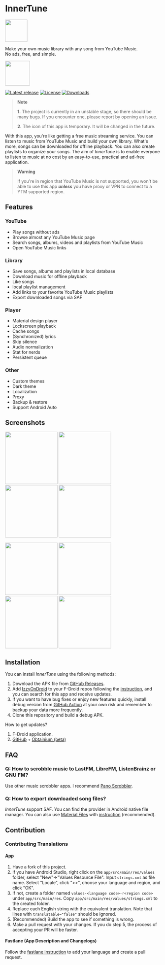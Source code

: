 # InnerTune

<img src="https://raw.githubusercontent.com/z-huang/InnerTune/dev/app/src/main/res/mipmap-xxxhdpi/ic_launcher_round.png" height="72">

Make your own music library with any song from YouTube Music.  
No ads, free, and simple.

[<img src="https://gitlab.com/IzzyOnDroid/repo/-/raw/master/assets/IzzyOnDroid.png" height="80">](https://apt.izzysoft.de/fdroid/index/apk/com.zionhuang.music)

[![Latest release](https://img.shields.io/github/v/release/z-huang/InnerTune?include_prereleases)](https://github.com/z-huang/music/releases)
[![License](https://img.shields.io/github/license/z-huang/InnerTune)](https://www.gnu.org/licenses/gpl-3.0)
[![Downloads](https://img.shields.io/github/downloads/z-huang/InnerTune/total)](https://github.com/z-huang/InnerTune/releases)

> **Note**
>
> **1.** The project is currently in an unstable stage, so there should be many bugs. If you encounter one, please report by opening an issue.
>
> **2.** The icon of this app is temporary. It will be changed in the future.

With this app, you're like getting a free music streaming service. You can listen to music from YouTube Music and build your own library. What's more, songs can be downloaded for offline playback. You can also create playlists to organize your songs. The aim of _InnerTune_ is to enable everyone to listen to music at no cost by an easy-to-use, practical and ad-free application.

> **Warning**
> 
>If you're in region that YouTube Music is not supported, you won't be able to use this app ***unless*** you have proxy or VPN to connect to a YTM supported region.

## Features

### YouTube

- Play songs without ads
- Browse almost any YouTube Music page
- Search songs, albums, videos and playlists from YouTube Music
- Open YouTube Music links

### Library

- Save songs, albums and playlists in local database
- Download music for offline playback
- Like songs
- local playlist management
- Add links to your favorite YouTube Music playlists
- Export downloaded songs via SAF

### Player

- Material design player
- Lockscreen playback
- Cache songs
- (Synchronized) lyrics
- Skip silence
- Audio normalization
- Stat for nerds
- Persistent queue

### Other

- Custom themes
- Dark theme
- Localization
- Proxy
- Backup & restore
- Support Android Auto

## Screenshots

<p float="left">
  <img src="https://raw.githubusercontent.com/z-huang/InnerTune/dev/fastlane/metadata/android/en-US/images/phoneScreenshots/01.jpg" width="170" />
  <img src="https://raw.githubusercontent.com/z-huang/InnerTune/dev/fastlane/metadata/android/en-US/images/phoneScreenshots/02.jpg" width="170" />
  <img src="https://raw.githubusercontent.com/z-huang/InnerTune/dev/fastlane/metadata/android/en-US/images/phoneScreenshots/03.jpg" width="170" />
  <img src="https://raw.githubusercontent.com/z-huang/InnerTune/dev/fastlane/metadata/android/en-US/images/phoneScreenshots/04.jpg" width="170" />
</p>
<p float="left">
  <img src="https://raw.githubusercontent.com/z-huang/InnerTune/dev/fastlane/metadata/android/en-US/images/phoneScreenshots/05.jpg" width="170" />
  <img src="https://raw.githubusercontent.com/z-huang/InnerTune/dev/fastlane/metadata/android/en-US/images/phoneScreenshots/07.jpg" width="170" />
  <img src="https://raw.githubusercontent.com/z-huang/InnerTune/dev/fastlane/metadata/android/en-US/images/phoneScreenshots/08.jpg" width="170" />
  <img src="https://raw.githubusercontent.com/z-huang/InnerTune/dev/fastlane/metadata/android/en-US/images/phoneScreenshots/09.jpg" width="170" />
</p>

## Installation

You can install _InnerTune_ using the following methods:

1. Download the APK file from [GitHub Releases](https://github.com/z-huang/InnerTune/releases).
2. Add [IzzyOnDroid](https://apt.izzysoft.de/fdroid/index/apk/com.zionhuang.music) to your F-Droid repos following the [instruction](https://apt.izzysoft.de/fdroid/index/info), and you can search for this app and receive updates.
3. If you want to have bug fixes or enjoy new features quickly, install debug version from [GitHub Action](https://github.com/z-huang/InnerTune/actions) at your own risk and remember to backup your data more frequently.
4. Clone this repository and build a debug APK.

How to get updates?

1. F-Droid application.
2. [GitHub](https://github.com/z-huang/InnerTune) + [Obtainium (beta)](https://github.com/ImranR98/Obtainium)

## FAQ

### Q: How to scrobble music to LastFM, LibreFM, ListenBrainz or GNU FM?

Use other music scrobbler apps. I recommend [Pano Scrobbler](https://play.google.com/store/apps/details?id=com.arn.scrobble).

### Q: How to export downloaded song files?

*InnerTune* support SAF. You can find the provider in Android native file manager. You can also use [Material Files](https://play.google.com/store/apps/details?id=me.zhanghai.android.files) with [instruction](https://github.com/z-huang/InnerTune/issues/117#issuecomment-1295090708) (recommended).

## Contribution

### Contributing Translations

#### App

1. Have a fork of this project.
2. If you have Android Studio, right click on the `app/src/main/res/values` folder, select "New"->"Values Resource File". Input `strings.xml` as file name. Select "Locale", click ">>", choose your language and region, and click "OK".
3. If not, create a folder named `values-<language code>-r<region code>` under `app/src/main/res`. Copy `app/src/main/res/values/strings.xml` to the created folder.
4. Replace each English string with the equivalent translation. Note that lines with `translatable="false"` should be ignored.
5. (Recommended) Build the app to see if something is wrong.
6. Make a pull request with your changes. If you do step 5, the process of accepting your PR will be faster.

#### Fastlane (App Description and Changelogs)

Follow the [fastlane instruction](https://gitlab.com/-/snippets/1895688) to add your language and create a pull request.
